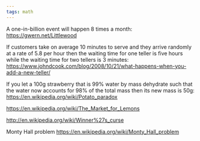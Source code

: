 ```yaml
---
tags: math
---
```


A one-in-billion event will happen 8 times a month: <https://gwern.net/Littlewood>

If customers take on average 10 minutes to serve and they arrive randomly at a rate of 5.8 per hour then the waiting time for one teller is five hours while the waiting time for two tellers is 3 minutes: <https://www.johndcook.com/blog/2008/10/21/what-happens-when-you-add-a-new-teller/>

If you let a 100g strawberry that is 99% water by mass dehydrate such that the water now accounts for 98% of the total mass then its new mass is 50g: <https://en.wikipedia.org/wiki/Potato_paradox>

<https://en.wikipedia.org/wiki/The_Market_for_Lemons>

<http://en.wikipedia.org/wiki/Winner%27s_curse>

Monty Hall problem <https://en.wikipedia.org/wiki/Monty_Hall_problem>
